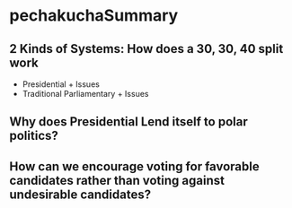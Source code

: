 # pechakuchaSummary

## 2 Kinds of Systems: How does a 30, 30, 40 split work
  - Presidential + Issues
  - Traditional Parliamentary + Issues
  
## Why does Presidential Lend itself to polar politics?

## How can we encourage voting for favorable candidates rather than voting against undesirable candidates?
